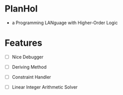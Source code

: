 # PlanHol

- a Programming LANguage with Higher-Order Logic

# Features

- [ ] Nice Debugger

- [ ] Deriving Method

- [ ] Constraint Handler

- [ ] Linear Integer Arithmetic Solver
